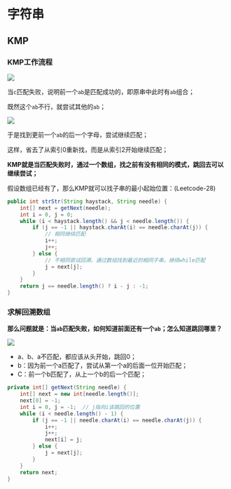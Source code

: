 
# 字符串

## KMP

### KMP工作流程

![](/images/kmp1.png)

当`c`匹配失败，说明前一个`ab`是匹配成功的，即原串中此时有`ab`组合；

既然这个`ab`不行，就尝试其他的`ab`；


![](/images/kmp2.png)

于是找到更前一个`ab`的后一个字母，尝试继续匹配；

这样，省去了从索引0重新找，而是从索引2开始继续匹配；

**KMP就是当匹配失败时，通过一个数组，找之前有没有相同的模式，跳回去可以继续尝试；**

假设数组已经有了，那么KMP就可以找子串的最小起始位置：(Leetcode-28)
```java
public int strStr(String haystack, String needle) {
    int[] next = getNext(needle);
    int i = 0, j = 0;
    while (i < haystack.length() && j < needle.length()) {
        if (j == -1 || haystack.charAt(i) == needle.charAt(j)) {
            // 相同继续匹配
            i++;
            j++;
        } else {
            // 不相同尝试回溯，通过数组找到最近的相同子串，继续while匹配
            j = next[j];
        }
    }
    return j == needle.length() ? i - j : -1;
}
```



### 求解回溯数组

**那么问题就是：当`ab`匹配失败，如何知道前面还有一个`ab`；怎么知道跳回哪里？**

![](/images/kmp3.png)

- a、b、a不匹配，都应该从头开始，跳回0；
- b：因为前一个a匹配了，尝试从第一个a的后面一位开始匹配；
- C：前一个b匹配了，从上一个b的后一个匹配；

```java
private int[] getNext(String needle) {
    int[] next = new int[needle.length()];
    next[0] = -1;
    int i = 0, j = -1;  // j指向i该跳回的位置
    while (i < needle.length() - 1) {
        if (j == -1 || needle.charAt(i) == needle.charAt(j)) {
            i++;
            j++;
            next[i] = j;
        } else {
            j = next[j];
        }
    }
    return next;
}
```